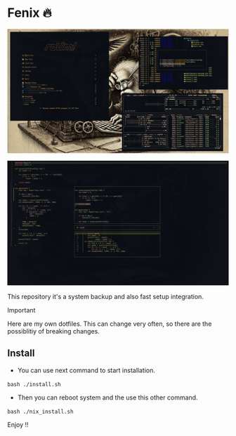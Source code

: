 # Fenix 🔥

![fenix image](./fenix-1.png)

![fenix image](./fenix-2.png)

This repository it's a system backup and also fast setup integration.

>[!IMPORTANT] 
>Here are my own dotfiles. This can change very often, so there
>are the possiblitiy of breaking changes.

## Install

- You can use next command to start installation.

```bash ./install.sh ```

- Then you can reboot system and the use this other command.

```bash ./nix_install.sh ```

Enjoy !!
